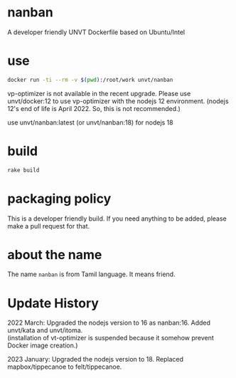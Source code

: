 # nanban

A developer friendly UNVT Dockerfile based on Ubuntu/Intel

# use

```zsh
docker run -ti --rm -v $(pwd):/root/work unvt/nanban
```

vp-optimizer is not available in the recent upgrade.
Please use unvt/docker:12 to use vp-optimizer with the nodejs 12 environment. (nodejs 12's end of life is April 2022. So, this is not recommended.)

use unvt/nanban:latest (or unvt/nanban:18) for nodejs 18

# build

```zsh
rake build
```

# packaging policy

This is a developer friendly build. If you need anything to be added, please make a pull request for that.

# about the name

The name `nanban` is from Tamil language. It means friend.

# Update History

2022 March: Upgraded the nodejs version to 16 as nanban:16. Added unvt/kata and unvt/itoma.  
(installation of vt-optimizer is suspended because it somehow prevent Docker image creation.)

2023 January: Upgraded the nodejs version to 18. Replaced mapbox/tippecanoe to felt/tippecanoe.
